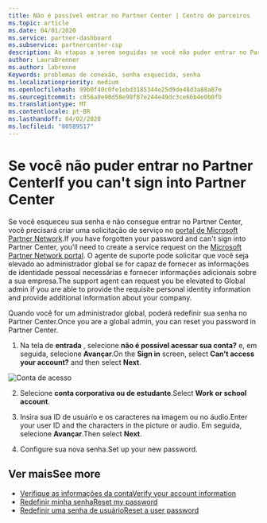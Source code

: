 ```yaml
---
title: Não é possível entrar no Partner Center | Centro de parceiros
ms.topic: article
ms.date: 04/01/2020
ms.service: partner-dashboard
ms.subservice: partnercenter-csp
description: As etapas a serem seguidas se você não puder entrar no Partner Center.
author: LauraBrenner
ms.author: labrenne
Keywords: problemas de conexão, senha esquecida, senha
ms.localizationpriority: medium
ms.openlocfilehash: 99b0f40c0fe1ebd3185344e25d9de48d3a88a87e
ms.sourcegitcommit: c856a0e90d58e90f87e244e49dc3ce66b4e0b0fb
ms.translationtype: MT
ms.contentlocale: pt-BR
ms.lasthandoff: 04/02/2020
ms.locfileid: "80589517"
---
```

# <a name="if-you-cant-sign-into-partner-center"></a><span data-ttu-id="b9c4c-104">Se você não puder entrar no Partner Center</span><span class="sxs-lookup"><span data-stu-id="b9c4c-104">If you can't sign into Partner Center</span></span>

<span data-ttu-id="b9c4c-105">Se você esqueceu sua senha e não consegue entrar no Partner Center, você precisará criar uma solicitação de serviço no [portal de Microsoft Partner Network](https://partner.microsoft.com/commercial#/).</span><span class="sxs-lookup"><span data-stu-id="b9c4c-105">If you have forgotten your password and can't sign into Partner Center, you'll need to create a service request on the [Microsoft Partner Network portal](https://partner.microsoft.com/commercial#/).</span></span> <span data-ttu-id="b9c4c-106">O agente de suporte pode solicitar que você seja elevado ao administrador global se for capaz de fornecer as informações de identidade pessoal necessárias e fornecer informações adicionais sobre a sua empresa.</span><span class="sxs-lookup"><span data-stu-id="b9c4c-106">The support agent can request you be elevated to Global admin if you are able to provide the requisite personal identity information and provide additional information about your company.</span></span>

<span data-ttu-id="b9c4c-107">Quando você for um administrador global, poderá redefinir sua senha no Partner Center.</span><span class="sxs-lookup"><span data-stu-id="b9c4c-107">Once you are a global admin, you can reset you password in Partner Center.</span></span>

1. <span data-ttu-id="b9c4c-108">Na tela de **entrada** , selecione **não é possível acessar sua conta?** e, em seguida, selecione **Avançar**.</span><span class="sxs-lookup"><span data-stu-id="b9c4c-108">On the **Sign in** screen, select **Can't access your account?** and then select **Next**.</span></span>

![Conta de acesso](images/password/password/accessaccount1.png)

2. <span data-ttu-id="b9c4c-110">Selecione **conta corporativa ou de estudante**.</span><span class="sxs-lookup"><span data-stu-id="b9c4c-110">Select **Work or school account**.</span></span>

3. <span data-ttu-id="b9c4c-111">Insira sua ID de usuário e os caracteres na imagem ou no áudio.</span><span class="sxs-lookup"><span data-stu-id="b9c4c-111">Enter your user ID and the characters in the picture or audio.</span></span> <span data-ttu-id="b9c4c-112">Em seguida, selecione **Avançar**.</span><span class="sxs-lookup"><span data-stu-id="b9c4c-112">Then select **Next**.</span></span>

4. <span data-ttu-id="b9c4c-113">Configure sua nova senha.</span><span class="sxs-lookup"><span data-stu-id="b9c4c-113">Set up your new password.</span></span>

## <a name="see-more"></a><span data-ttu-id="b9c4c-114">Ver mais</span><span class="sxs-lookup"><span data-stu-id="b9c4c-114">See more</span></span>

- [<span data-ttu-id="b9c4c-115">Verifique as informações da conta</span><span class="sxs-lookup"><span data-stu-id="b9c4c-115">Verify your account information</span></span>](verification-responses.md)
- [<span data-ttu-id="b9c4c-116">Redefinir minha senha</span><span class="sxs-lookup"><span data-stu-id="b9c4c-116">Reset my password</span></span>](reset-my-pasword.md)
- [<span data-ttu-id="b9c4c-117">Redefinir uma senha de usuário</span><span class="sxs-lookup"><span data-stu-id="b9c4c-117">Reset a user password</span></span>](reset-a-user-password.md)

